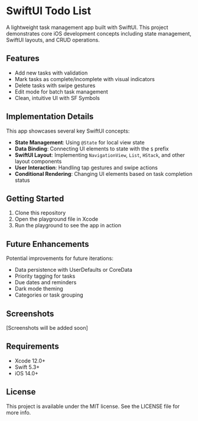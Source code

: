 # SwiftUI Todo List

A lightweight task management app built with SwiftUI. This project demonstrates core iOS development concepts including state management, SwiftUI layouts, and CRUD operations.

## Features

- Add new tasks with validation
- Mark tasks as complete/incomplete with visual indicators
- Delete tasks with swipe gestures
- Edit mode for batch task management
- Clean, intuitive UI with SF Symbols

## Implementation Details

This app showcases several key SwiftUI concepts:

- **State Management**: Using `@State` for local view state
- **Data Binding**: Connecting UI elements to state with the `$` prefix
- **SwiftUI Layout**: Implementing `NavigationView`, `List`, `HStack`, and other layout components
- **User Interaction**: Handling tap gestures and swipe actions
- **Conditional Rendering**: Changing UI elements based on task completion status

## Getting Started

1. Clone this repository
2. Open the playground file in Xcode
3. Run the playground to see the app in action

## Future Enhancements

Potential improvements for future iterations:

- Data persistence with UserDefaults or CoreData
- Priority tagging for tasks
- Due dates and reminders
- Dark mode theming
- Categories or task grouping

## Screenshots

[Screenshots will be added soon]

## Requirements

- Xcode 12.0+
- Swift 5.3+
- iOS 14.0+

## License

This project is available under the MIT license. See the LICENSE file for more info.
